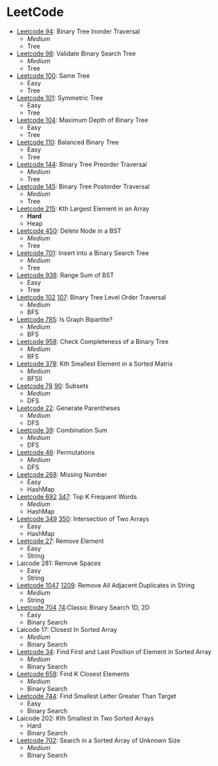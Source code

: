 # LeetCode
* [Leetcode 94](https://leetcode.com/problems/binary-tree-inorder-traversal/): Binary Tree Inorder Traversal 
  * *Medium*
  * Tree
* [Leetcode 98](https://leetcode.com/problems/validate-binary-search-tree/): Validate Binary Search Tree
  * *Medium*
  * Tree
* [Leetcode 100](https://leetcode.com/problems/same-tree/): Same Tree
  * Easy
  * Tree
* [Leetcode 101](https://leetcode.com/problems/symmetric-tree/): Symmetric Tree
  * Easy
  * Tree
* [Leetcode 104](https://leetcode.com/problems/maximum-depth-of-binary-tree/): Maximum Depth of Binary Tree
  * Easy
  * Tree
* [Leetcode 110](https://leetcode.com/problems/balanced-binary-tree/): Balanced Binary Tree
  * Easy
  * Tree
* [Leetcode 144](https://leetcode.com/problems/binary-tree-preorder-traversal/): Binary Tree Preorder Traversal
  * *Medium*
  * Tree
* [Leetcode 145](https://leetcode.com/problems/binary-tree-postorder-traversal/): Binary Tree Postorder Traversal
  * *Medium*
  * Tree
* [Leetcode 215](https://leetcode.com/problems/kth-largest-element-in-an-array/): Kth Largest Element in an Array
  * **Hard**
  * Heap
* [Leetcode 450](https://leetcode.com/problems/delete-node-in-a-bst/): Delete Node in a BST
  * *Medium*
  * Tree
* [Leetcode 701](https://leetcode.com/problems/insert-into-a-binary-search-tree/): Insert into a Binary Search Tree
  * *Medium*
  * Tree
* [Leetcode 938](https://leetcode.com/problems/range-sum-of-bst/): Range Sum of BST
  * Easy
  * Tree
* [Leetcode 102](https://leetcode.com/problems/binary-tree-level-order-traversal/) [107](https://leetcode.com/problems/binary-tree-level-order-traversal-ii/): Binary Tree Level Order Traversal 
  * *Medium*
  * BFS
* [Leetcode 785](https://leetcode.com/problems/is-graph-bipartite/): Is Graph Bipartite?
  * *Medium*
  * BFS
* [Leetcode 958](https://leetcode.com/problems/check-completeness-of-a-binary-tree/): Check Completeness of a Binary Tree 
  * *Medium*
  * BFS
* [Leetcode 378](https://leetcode.com/problems/kth-smallest-element-in-a-sorted-matrix/): Kth Smallest Element in a Sorted Matrix
  * *Medium*
  * BFSII
* [Leetcode 78](https://leetcode.com/problems/subsets/) [90](https://leetcode.com/problems/subsets-ii/): Subsets
  * *Medium*
  * DFS
* [Leetcode 22](https://leetcode.com/problems/generate-parentheses/): Generate Parentheses
  * *Medium*
  * DFS
* [Leetcode 39](https://leetcode.com/problems/combination-sum/): Combination Sum
  * *Medium*
  * DFS
* [Leetcode 46](https://leetcode.com/problems/permutations/): Permutations
  * *Medium*
  * DFS
* [Leetcode 268](https://leetcode.com/problems/missing-number/): Missing Number 
  * Easy
  * HashMap
* [Leetcode 692](https://leetcode.com/problems/top-k-frequent-words/) [347](https://leetcode.com/problems/top-k-frequent-elements/): Top K Frequent Words
  * *Medium*
  * HashMap
* [Leetcode 349](https://leetcode.com/problems/intersection-of-two-arrays/) [350](https://leetcode.com/problems/intersection-of-two-arrays-ii/): Intersection of Two Arrays
  * Easy
  * HashMap
* [Leetcode 27](https://leetcode.com/problems/remove-element/): Remove Element
  * Easy
  * String
* Laicode 281: Remove Spaces
  * Easy
  * String
* [Leetcode 1047](https://leetcode.com/problems/remove-all-adjacent-duplicates-in-string/) [1209](https://leetcode.com/problems/remove-all-adjacent-duplicates-in-string-ii/): Remove All Adjacent Duplicates in String
  * *Medium*
  * String
* [Leetcode 704](https://leetcode.com/problems/binary-search/) [74](https://leetcode.com/problems/search-a-2d-matrix/):Classic Binary Search 1D, 2D
  * Easy
  * Binary Search
* Laicode 17: Closest In Sorted Array
  * *Medium*
  * Binary Search
* [Leetcode 34](https://leetcode.com/problems/find-first-and-last-position-of-element-in-sorted-array/): Find First and Last Position of Element in Sorted Array
  * *Medium*
  * Binary Search
* [Leetcode 658](https://leetcode.com/problems/find-k-closest-elements/): Find K Closest Elements
  * *Medium*
  * Binary Search
* [Leetcode 744](https://leetcode.com/problems/find-smallest-letter-greater-than-target/): Find Smallest Letter Greater Than Target
  * Easy
  * Binary Search
* Laicode 202: Kth Smallest In Two Sorted Arrays
  * Hard
  * Binary Search
* [Leetcode 702](https://leetcode.com/problems/search-in-a-sorted-array-of-unknown-size/): Search in a Sorted Array of Unknown Size
  * *Medium*
  * Binary Search




